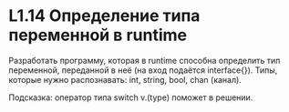 # L1.14 Определение типа переменной в runtime

Разработать программу, которая в runtime способна определить тип переменной, переданной в неё (на вход подаётся interface{}). Типы, которые нужно распознавать: int, string, bool, chan (канал).

Подсказка: оператор типа switch v.(type) поможет в решении.
